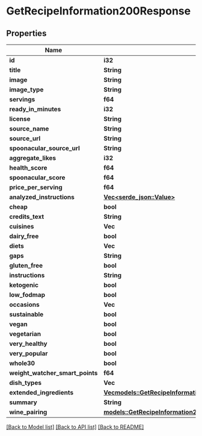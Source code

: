 # GetRecipeInformation200Response

## Properties

Name | Type | Description | Notes
------------ | ------------- | ------------- | -------------
**id** | **i32** |  | 
**title** | **String** |  | 
**image** | **String** |  | 
**image_type** | **String** |  | 
**servings** | **f64** |  | 
**ready_in_minutes** | **i32** |  | 
**license** | **String** |  | 
**source_name** | **String** |  | 
**source_url** | **String** |  | 
**spoonacular_source_url** | **String** |  | 
**aggregate_likes** | **i32** |  | 
**health_score** | **f64** |  | 
**spoonacular_score** | **f64** |  | 
**price_per_serving** | **f64** |  | 
**analyzed_instructions** | [**Vec<serde_json::Value>**](serde_json::Value.md) |  | 
**cheap** | **bool** |  | 
**credits_text** | **String** |  | 
**cuisines** | **Vec<String>** |  | 
**dairy_free** | **bool** |  | 
**diets** | **Vec<String>** |  | 
**gaps** | **String** |  | 
**gluten_free** | **bool** |  | 
**instructions** | **String** |  | 
**ketogenic** | **bool** |  | 
**low_fodmap** | **bool** |  | 
**occasions** | **Vec<String>** |  | 
**sustainable** | **bool** |  | 
**vegan** | **bool** |  | 
**vegetarian** | **bool** |  | 
**very_healthy** | **bool** |  | 
**very_popular** | **bool** |  | 
**whole30** | **bool** |  | 
**weight_watcher_smart_points** | **f64** |  | 
**dish_types** | **Vec<String>** |  | 
**extended_ingredients** | [**Vec<models::GetRecipeInformation200ResponseExtendedIngredientsInner>**](getRecipeInformation_200_response_extendedIngredients_inner.md) |  | 
**summary** | **String** |  | 
**wine_pairing** | [**models::GetRecipeInformation200ResponseWinePairing**](getRecipeInformation_200_response_winePairing.md) |  | 

[[Back to Model list]](../README.md#documentation-for-models) [[Back to API list]](../README.md#documentation-for-api-endpoints) [[Back to README]](../README.md)


